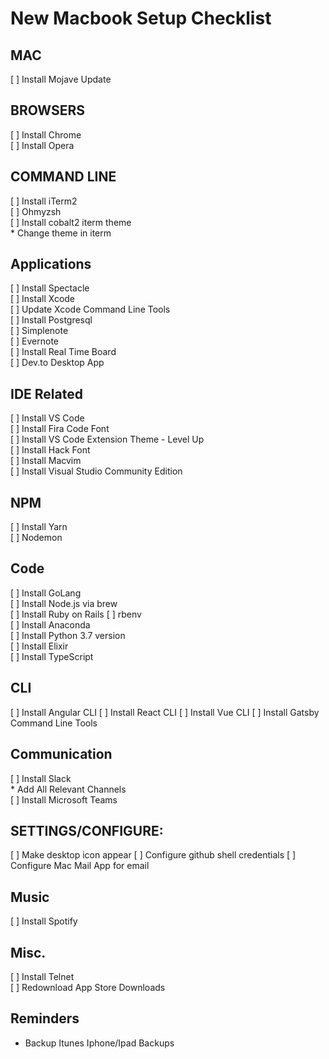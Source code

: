 # New Macbook Setup Checklist

## MAC
[ ] Install Mojave Update  

## BROWSERS
[ ] Install Chrome  
[ ] Install Opera  

## COMMAND LINE
[ ] Install iTerm2  
[ ] Ohmyzsh  
[ ] Install cobalt2 iterm theme  
    * Change theme in iterm  

## Applications
[ ] Install Spectacle  
[ ] Install Xcode  
[ ] Update Xcode Command Line Tools  
[ ] Install Postgresql  
[ ] Simplenote  
[ ] Evernote  
[ ] Install Real Time Board  
[ ] Dev.to Desktop App  

## IDE Related
[ ] Install VS Code  
[ ] Install Fira Code Font  
[ ] Install VS Code Extension Theme - Level Up  
[ ] Install Hack Font   
[ ] Install Macvim  
[ ] Install Visual Studio Community Edition    

## NPM
[ ] Install Yarn  
[ ] Nodemon  

## Code
[ ] Install GoLang  
[ ] Install Node.js via brew  
[ ] Install Ruby on Rails 
[ ] rbenv   
[ ] Install Anaconda  
[ ] Install Python 3.7 version  
[ ] Install Elixir  
[ ] Install TypeScript

## CLI
[ ] Install Angular CLI
[ ] Install React CLI
[ ] Install Vue CLI
[ ] Install Gatsby Command Line Tools


## Communication
[ ] Install Slack  
    * Add All Relevant Channels  
[ ] Install Microsoft Teams  

## SETTINGS/CONFIGURE:
[ ] Make desktop icon appear
[ ] Configure github shell credentials
[ ] Configure Mac Mail App for email

## Music
[ ] Install Spotify  

## Misc.
[ ] Install Telnet  
[ ] Redownload App Store Downloads

## Reminders
* Backup Itunes Iphone/Ipad Backups

